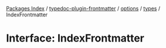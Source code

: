 [Packages Index](../../../../../README.md) / [typedoc-plugin-frontmatter](../../../../README.md) / [options](../../../README.md) / [types](../README.md) / IndexFrontmatter

# Interface: IndexFrontmatter
